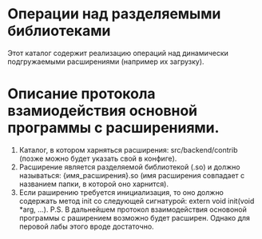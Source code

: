 Операции над разделяемыми библиотеками
======================================
Этот каталог содержит реализацию операций над динамически подгружаемыми расширениями
(например их загрузку).

Описание протокола взамиодействия основной программы с расширениями.
=======================================
1. Каталог, в котором харняться расширения: src/backend/contrib (позже можно будет указать свой в конфиге).
2. Расширение является разделяемой библиотекой (.so) и должно называться: {имя_расширения}.so (имя расширения совпадает
    с названием папки, в которой оно харнится).
3. Если раширению требуется инициализация, то оно должно содержать метод init со следующей сигнатурой:
    extern void init(void *arg, ...).
P.S. В дальнейшем протокол взаимодействия основоной программы с раширением возможно будет расширен.
Однако для перовой лабы этого вроде достаточно.
